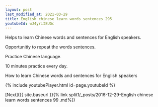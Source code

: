 ```yaml
---
layout: post
last_modified_at: 2021-03-29
title: English chinese learn words sentences 295 
youtubeId: wJ4yriI8UGc
---
```

 
 
Helps to learn Chinese words and sentences for English speakers.

Opportunitiy to repeat the words sentences. 

Practice Chinese language. 
 
10 minutes practice every day. 
 
How to learn Chinese words and sentences for English speakers 
 
{% include youtubePlayer.html id=page.youtubeId %}
 
 
[Next]({{ site.baseurl }}{% link  split1/_posts/2016-12-29-English chinese learn words sentences 99 .md%})
 
